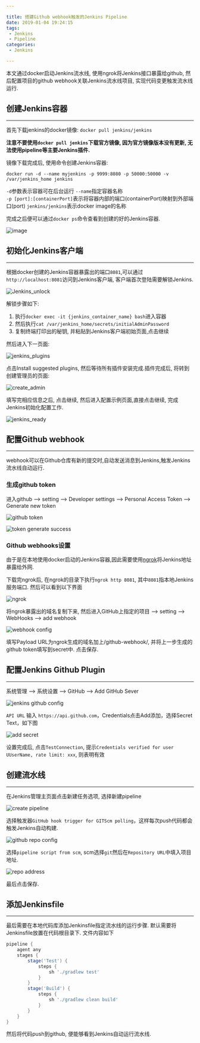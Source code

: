 ```yaml
---

title: 搭建Github webhook触发的Jenkins Pipeline
date: 2019-01-04 19:24:15
tags:
 - Jenkins
 - Pipeline
categories:
 - Jenkins

---
```


本文通过docker启动Jenkins流水线, 使用ngrok将Jenkins接口暴露给github, 然后配置项目的github webhook关联Jenkins流水线项目, 实现代码变更触发流水线运行.

<!--more-->

## 创建Jenkins容器

---

首先下载jenkins的docker镜像: `docker pull jenkins/jenkins`

**注意不要使用`docker pull jenkins`下载官方镜像, 因为官方镜像版本没有更新, 无法使用pipeline等主要Jenkins插件.**

镜像下载完成后, 使用命令创建Jenkins容器:

`docker run -d --name myjenkins -p 9999:8080 -p 50000:50000 -v /var/jenkins_home jenkins`

`-d`参数表示容器可在后台运行
`--name`指定容器名称	
`-p [port]:[containerPort]`表示将容器内部的端口(containerPort)映射到外部端口(port)
`jenkins/jenkins`表示docker image的名称

完成之后便可以通过`docker ps`命令查看到创建的好的Jenkins容器.

![image](http://images2.imagebam.com/8b/25/6d/87dfea1095234874.png)

## 初始化Jenkins客户端

---

根据docker创建的Jenkins容器暴露出的端口`8081`,可以通过`http://localhost:8081`访问到Jenkins客户端, 客户端首次登陆需要解锁Jenkins.

![Jenkins_unlock](http://images2.imagebam.com/a9/33/0b/b73a9a1108011354.jpg)

解锁步骤如下:

1. 执行`docker exec -it {jenkins_container_name} bash`进入容器
2. 然后执行`cat /var/jenkins_home/secrets/initialAdminPassword`
3. 复制终端打印出的秘钥, 并粘贴到Jenkins客户端初始页面,点击继续

然后进入下一页面:

![jenkins_plugins](http://images2.imagebam.com/bc/a3/a0/df06f01108014974.jpg)

点击Install suggested plugins, 然后等待所有插件安装完成.插件完成后, 将转到创建管理员的页面:

![create_admin](http://images2.imagebam.com/91/70/1a/bdc1db1108034754.jpg)

填写完相应信息之后, 点击继续, 然后进入配置示例页面,直接点击继续, 完成Jenkins初始化配置工作.

![jenkins_ready](http://images2.imagebam.com/02/0e/55/b7a8ad1108037054.jpg)

## 配置Github webhook

---

webhook可以在Github仓库有新的提交时,自动发送消息到Jenkins,触发Jenkins流水线自动运行.

### 生成github token

进入github --> setting --> Developer settings --> Personal Access Token --> Generate new token

![github token](https://upload-images.jianshu.io/upload_images/2518611-6c844d8a6bb58800.png?imageMogr2/auto-orient/)

![token generate success](https://upload-images.jianshu.io/upload_images/436630-943711ff2a74919d.png?imageMogr2/auto-orient/)

### Github webhooks设置

由于是在本地使用docker启动的Jenkins容器,因此需要使用[ngrok](https://ngrok.com/download)将Jenkins地址暴露给外网. 

下载完ngrok后, 在ngrok的目录下执行`ngrok http 8081`, 其中`8081`指本地Jenkins服务端口. 然后可以看到以下界面

![ngrok](http://images2.imagebam.com/70/2a/f5/e31f6c1110649784.jpg)

将ngrok暴露出的域名复制下来, 然后进入GitHub上指定的项目 --> setting --> WebHooks --> add webhook

![webhook config](http://images2.imagebam.com/2c/d8/e8/8c8cdd1110652714.jpg)

填写Payload URL为ngrok生成的域名加上/github-webhook/, 并将上一步生成的github token填写到secret中. 点击保存.

## 配置Jenkins Github Plugin

---

系统管理 --> 系统设置 --> GitHub --> Add GitHub Sever

![jenkins github config](https://upload-images.jianshu.io/upload_images/3087126-c3a4356bb2262e51.png)

`API URL` 输入 `https://api.github.com`，Credentials点击Add添加，选择Secret Text，如下图

![add secret](https://upload-images.jianshu.io/upload_images/2518611-547c6e295e263296.png)

设置完成后, 点击`TestConnection`, 提示`Credentials verified for user UUserName, rate limit: xxx`, 则表明有效

## 创建流水线

---

在Jenkins管理主页面点击新建任务选项, 选择新建pipeline

![create pipeline](http://images2.imagebam.com/cc/38/02/eae83a1110670344.jpg)

选择触发器`GitHub hook trigger for GITScm polling`，这样每次push代码都会触发Jenkins自动构建.

![github repo config](https://upload-images.jianshu.io/upload_images/3087126-ff7a204110da8f26.png)

选择`pipeline script from scm`, scm选择`git`然后在`Repository URL`中填入项目地址.

![repo address](http://images2.imagebam.com/c1/96/07/22df9d1110680084.jpg)

最后点击保存.

## 添加Jenkinsfile

---

最后需要在本地代码库添加Jenkinsfile指定流水线的运行步骤. 默认需要将Jenkinsfile放置在代码根目录下. 文件内容如下

```groovy
pipeline {
    agent any
    stages {
        stage('Test') {
            steps {
                sh './gradlew test'
            }
        }
        stage('Build') {
            steps {
                sh './gradlew clean build'
            }
        }
    }
}
```

然后将代码push到github, 便能够看到Jenkins自动运行流水线.

